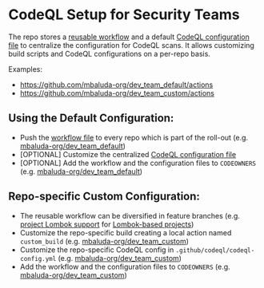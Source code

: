 # CodeQL Setup for Security Teams
The repo stores a [reusable workflow](https://github.com/mbaluda-org/security_team/blob/main/.github/workflows/code_analysis.yml) and a default [CodeQL configuration file](https://github.com/mbaluda-org/security_team/blob/main/codeql-config.yml) to centralize the configuration for CodeQL scans.
It allows customizing build scripts and CodeQL configurations on a per-repo basis.

Examples:
- https://github.com/mbaluda-org/dev_team_default/actions
- https://github.com/mbaluda-org/dev_team_custom/actions

## Using the Default Configuration: 
- Push the [workflow file](https://github.com/mbaluda-org/security_team/blob/main/.github/workflows/codeql.yml) to every repo which is part of the roll-out
(e.g. [mbaluda-org/dev_team_default](https://github.com/mbaluda-org/dev_team_default/blob/main/.github/workflows))
- [OPTIONAL] Customize the centralized [CodeQL configuration file](https://github.com/mbaluda-org/security_team/blob/main/codeql-config.yml)
- [OPTIONAL] Add the workflow and the configuration files to `CODEOWNERS` (e.g. [mbaluda-org/dev_team_default](https://github.com/mbaluda-org/dev_team_default/blob/main/.github/CODEOWNERS))

## Repo-specific Custom Configuration:
- The reusable workflow can be diversified in feature branches (e.g. [project Lombok support](https://github.com/mbaluda-org/security_team/blob/lombok/.github/workflows/code_analysis.yml#L79) for [Lombok-based projects](https://github.com/mbaluda-org/test-lombok/actions))
- Customize the repo-specific build creating a local action named `custom_build` (e.g. [mbaluda-org/dev_team_custom](https://github.com/mbaluda-org/dev_team_custom/blob/main/.github/actions/custom_build/action.yml))
- Customize the repo-specific CodeQL config in `.github/codeql/codeql-config.yml` (e.g. [mbaluda-org/dev_team_custom](https://github.com/mbaluda-org/dev_team_custom/blob/main/.github/codeql/codeql-config.yml))
- Add the workflow and the configuration files to `CODEOWNERS` (e.g. [mbaluda-org/dev_team_custom](https://github.com/mbaluda-org/dev_team_custom/blob/main/.github/CODEOWNERS))
